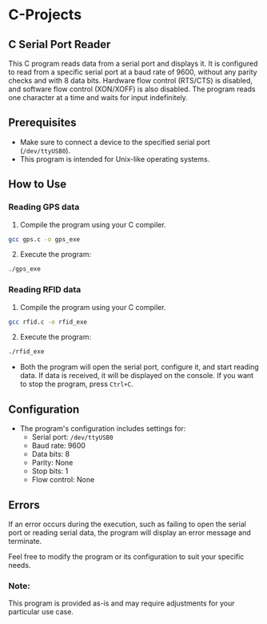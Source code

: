 # C-Projects

## C Serial Port Reader

This C program reads data from a serial port and displays it. It is configured to read from a specific serial port at a baud rate of 9600, without any parity checks and with 8 data bits. Hardware flow control (RTS/CTS) is disabled, and software flow control (XON/XOFF) is also disabled. The program reads one character at a time and waits for input indefinitely.

## Prerequisites

- Make sure to connect a device to the specified serial port (`/dev/ttyUSB0`).
- This program is intended for Unix-like operating systems.

## How to Use

### Reading GPS data

1. Compile the program using your C compiler.

```bash
gcc gps.c -o gps_exe
```
2. Execute the program:

```bash
./gps_exe
```

### Reading RFID data

1. Compile the program using your C compiler.

```bash
gcc rfid.c -o rfid_exe
```
2. Execute the program:

```bash
./rfid_exe
```

- Both the program will open the serial port, configure it, and start reading data. If data is received, it will be displayed on the console. If you want to stop the program, press `Ctrl+C`.

## Configuration

- The program's configuration includes settings for:
  - Serial port: `/dev/ttyUSB0`
  - Baud rate: 9600
  - Data bits: 8
  - Parity: None
  - Stop bits: 1
  - Flow control: None

## Errors

If an error occurs during the execution, such as failing to open the serial port or reading serial data, the program will display an error message and terminate.

Feel free to modify the program or its configuration to suit your specific needs.

### Note:

This program is provided as-is and may require adjustments for your particular use case.
